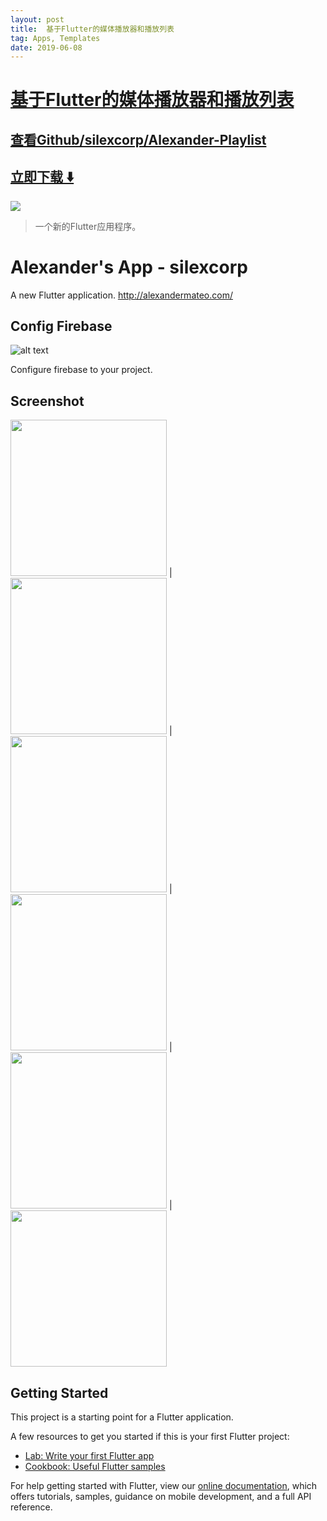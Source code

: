 ```yaml
---
layout: post
title:  基于Flutter的媒体播放器和播放列表
tag: Apps, Templates
date: 2019-06-08
---
```


# [基于Flutter的媒体播放器和播放列表 ](http://github.com/silexcorp/Alexander-Playlist) 



## [查看Github/silexcorp/Alexander-Playlist](http://github.com/silexcorp/Alexander-Playlist)
## [立即下载 ️⬇️ ](https://codeload.github.com/silexcorp/Alexander-Playlist/zip/master) 


 
![](https://flutterawesome.com/content/images/2019/05/Alexander-Playlist.jpg)
 
>
> 一个新的Flutter应用程序。
>

 
# Alexander's App - silexcorp

A new Flutter application. http://alexandermateo.com/

## Config Firebase
![alt text](https://github.com/silexcorp/Alexander-Playlist/blob/master/screenshots/firebase-db.png)

Configure firebase to your project.

## Screenshot
<img src="https://github.com/silexcorp/Alexander-Playlist/blob/master/screenshots/Screenshot_20190430-090904.jpg" width="250"/> | <img src="https://github.com/silexcorp/Alexander-Playlist/blob/master/screenshots/Screenshot_20190430-090922.jpg" width="250"/> | <img src="https://github.com/silexcorp/Alexander-Playlist/blob/master/screenshots/Screenshot_20190430-090925.jpg" width="250"/> | <img src="https://github.com/silexcorp/Alexander-Playlist/blob/master/screenshots/Screenshot_20190430-090928.jpg" width="250"/> | <img src="https://github.com/silexcorp/Alexander-Playlist/blob/master/screenshots/Screenshot_20190430-084044.jpg" width="250"/> | <img src="https://github.com/silexcorp/Alexander-Playlist/blob/master/screenshots/Screenshot_20190430-084100.jpg" width="250"/>

## Getting Started

This project is a starting point for a Flutter application.

A few resources to get you started if this is your first Flutter project:

- [Lab: Write your first Flutter app](https://flutter.io/docs/get-started/codelab)
- [Cookbook: Useful Flutter samples](https://flutter.io/docs/cookbook)

For help getting started with Flutter, view our 
[online documentation](https://flutter.io/docs), which offers tutorials, 
samples, guidance on mobile development, and a full API reference.

